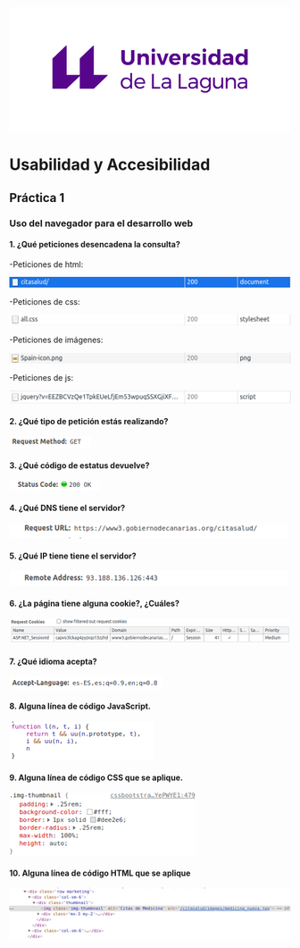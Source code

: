
![ULL](imagenes/Logo_Universidad_LaLaguna.png)

# Usabilidad y Accesibilidad 

## Práctica 1 

### Uso del navegador para el desarrollo web



#### 1. ¿Qué peticiones desencadena la consulta?
-Peticiones de html:

![imagen 1](imagenes/Imagen1.png)

-Peticiones de css:

![imagen 2](imagenes/Imagen2.png)

-Peticiones de imágenes:

![imagen 3](imagenes/Imagen3.png)

-Peticiones de js:

![imagen 4](imagenes/Imagen4.png)


#### 2. ¿Qué tipo de petición estás realizando?

![imagen 5](imagenes/Imagen5.png)


#### 3. ¿Qué código de estatus devuelve?

![imagen 6](imagenes/Imagen6.png)


#### 4. ¿Qué DNS tiene el servidor?

![imagen 7](imagenes/Imagen7.png)


#### 5. ¿Qué IP tiene tiene el servidor?

![imagen 8](imagenes/Imagen8.png)


#### 6. ¿La página tiene alguna cookie?, ¿Cuáles?

![imagen 9](imagenes/Imagen9.png)


#### 7. ¿Qué idioma acepta?

![imagen 10](imagenes/Imagen10.png)


#### 8. Alguna línea de código JavaScript.

![imagen 11](imagenes/Imagen11.png)


#### 9. Alguna línea de código CSS que se aplique.

![imagen 12](imagenes/Imagen12.png)


#### 10. Alguna línea de código HTML que se aplique

![imagen 13](imagenes/Imagen13.png)




